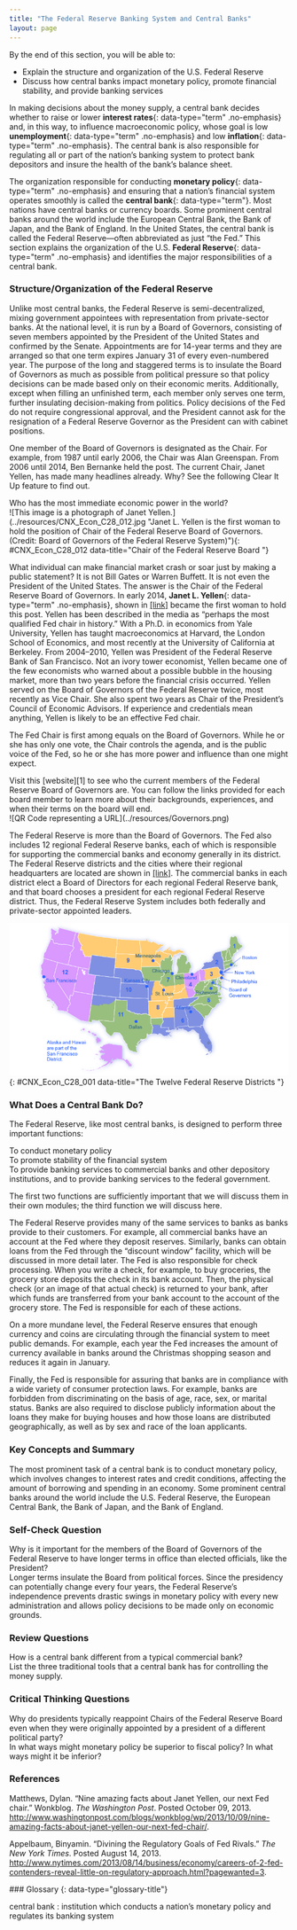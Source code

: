 ```yaml
---
title: "The Federal Reserve Banking System and Central Banks"
layout: page
---
```



<div data-type="abstract" markdown="1">
By the end of this section, you will be able to:

* Explain the structure and organization of the U.S. Federal Reserve
* Discuss how central banks impact monetary policy, promote financial stability, and provide banking services

</div>

In making decisions about the money supply, a central bank decides whether to raise or lower **interest rates**{: data-type="term" .no-emphasis} and, in this way, to influence macroeconomic policy, whose goal is low **unemployment**{: data-type="term" .no-emphasis} and low **inflation**{: data-type="term" .no-emphasis}. The central bank is also responsible for regulating all or part of the nation’s banking system to protect bank depositors and insure the health of the bank’s balance sheet.

The organization responsible for conducting **monetary policy**{: data-type="term" .no-emphasis} and ensuring that a nation’s financial system operates smoothly is called the **central bank**{: data-type="term"}. Most nations have central banks or currency boards. Some prominent central banks around the world include the European Central Bank, the Bank of Japan, and the Bank of England. In the United States, the central bank is called the Federal Reserve—often abbreviated as just “the Fed.” This section explains the organization of the U.S. **Federal Reserve**{: data-type="term" .no-emphasis} and identifies the major responsibilities of a central bank.

### Structure/Organization of the Federal Reserve

Unlike most central banks, the Federal Reserve is semi-decentralized, mixing government appointees with representation from private-sector banks. At the national level, it is run by a Board of Governors, consisting of seven members appointed by the President of the United States and confirmed by the Senate. Appointments are for 14-year terms and they are arranged so that one term expires January 31 of every even-numbered year. The purpose of the long and staggered terms is to insulate the Board of Governors as much as possible from political pressure so that policy decisions can be made based only on their economic merits. Additionally, except when filling an unfinished term, each member only serves one term, further insulating decision-making from politics. Policy decisions of the Fed do not require congressional approval, and the President cannot ask for the resignation of a Federal Reserve Governor as the President can with cabinet positions.

One member of the Board of Governors is designated as the Chair. For example, from 1987 until early 2006, the Chair was Alan Greenspan. From 2006 until 2014, Ben Bernanke held the post. The current Chair, Janet Yellen, has made many headlines already. Why? See the following Clear It Up feature to find out.

<div data-type="note" class="economics clearup" markdown="1">
<div data-type="title">
Who has the most immediate economic power in the world?
</div>
![This image is a photograph of Janet Yellen.](../resources/CNX_Econ_C28_012.jpg "Janet L. Yellen is the first woman to hold the position of Chair of the Federal Reserve Board of Governors. (Credit: Board of Governors of the Federal Reserve System)"){: #CNX_Econ_C28_012 data-title="Chair of the Federal Reserve Board "}


What individual can make financial market crash or soar just by making a public statement? It is not Bill Gates or Warren Buffett. It is not even the President of the United States. The answer is the Chair of the Federal Reserve Board of Governors. In early 2014, **Janet L. Yellen**{: data-type="term" .no-emphasis}, shown in [\[link\]](#CNX_Econ_C28_012) became the first woman to hold this post. Yellen has been described in the media as “perhaps the most qualified Fed chair in history.” With a Ph.D. in economics from Yale University, Yellen has taught macroeconomics at Harvard, the London School of Economics, and most recently at the University of California at Berkeley. From 2004–2010, Yellen was President of the Federal Reserve Bank of San Francisco. Not an ivory tower economist, Yellen became one of the few economists who warned about a possible bubble in the housing market, more than two years before the financial crisis occurred. Yellen served on the Board of Governors of the Federal Reserve twice, most recently as Vice Chair. She also spent two years as Chair of the President’s Council of Economic Advisors. If experience and credentials mean anything, Yellen is likely to be an effective Fed chair.

</div>

The Fed Chair is first among equals on the Board of Governors. While he or she has only one vote, the Chair controls the agenda, and is the public voice of the Fed, so he or she has more power and influence than one might expect.

<div data-type="note" class="economics linkup" markdown="1">
Visit this [website][1] to see who the current members of the Federal Reserve Board of Governors are. You can follow the links provided for each board member to learn more about their backgrounds, experiences, and when their terms on the board will end.

<div data-type="media" data-alt="QR Code representing a URL">
![QR Code representing a URL](../resources/Governors.png)
</div>
</div>

The Federal Reserve is more than the Board of Governors. The Fed also includes 12 regional Federal Reserve banks, each of which is responsible for supporting the commercial banks and economy generally in its district. The Federal Reserve districts and the cities where their regional headquarters are located are shown in [\[link\]](#CNX_Econ_C28_001). The commercial banks in each district elect a Board of Directors for each regional Federal Reserve bank, and that board chooses a president for each regional Federal Reserve district. Thus, the Federal Reserve System includes both federally and private-sector appointed leaders.

![This map of the United States shows the 12 Federal Reserve districts: Boston, New York, Philadelphia, Cleveland, Richmond (VA), Atlanta, Chicago, St. Louis, Minneapolis, Kansas City (MO), Dallas, and San Francisco.](../resources/CNX_Econ_C28_001.jpg "There are twelve regional Federal Reserve banks, each with its district."){: #CNX_Econ_C28_001 data-title="The Twelve Federal Reserve Districts "}

### What Does a Central Bank Do?

The Federal Reserve, like most central banks, is designed to perform three important functions:

<div data-type="list" data-list-type="enumerated" data-number-style="arabic">
<div data-type="item">
To conduct monetary policy
</div>
<div data-type="item">
To promote stability of the financial system
</div>
<div data-type="item">
To provide banking services to commercial banks and other depository institutions, and to provide banking services to the federal government.
</div>
</div>

The first two functions are sufficiently important that we will discuss them in their own modules; the third function we will discuss here.

The Federal Reserve provides many of the same services to banks as banks provide to their customers. For example, all commercial banks have an account at the Fed where they deposit reserves. Similarly, banks can obtain loans from the Fed through the “discount window” facility, which will be discussed in more detail later. The Fed is also responsible for check processing. When you write a check, for example, to buy groceries, the grocery store deposits the check in its bank account. Then, the physical check (or an image of that actual check) is returned to your bank, after which funds are transferred from your bank account to the account of the grocery store. The Fed is responsible for each of these actions.

On a more mundane level, the Federal Reserve ensures that enough currency and coins are circulating through the financial system to meet public demands. For example, each year the Fed increases the amount of currency available in banks around the Christmas shopping season and reduces it again in January.

Finally, the Fed is responsible for assuring that banks are in compliance with a wide variety of consumer protection laws. For example, banks are forbidden from discriminating on the basis of age, race, sex, or marital status. Banks are also required to disclose publicly information about the loans they make for buying houses and how those loans are distributed geographically, as well as by sex and race of the loan applicants.

### Key Concepts and Summary

The most prominent task of a central bank is to conduct monetary policy, which involves changes to interest rates and credit conditions, affecting the amount of borrowing and spending in an economy. Some prominent central banks around the world include the U.S. Federal Reserve, the European Central Bank, the Bank of Japan, and the Bank of England.

### Self-Check Question

<div data-type="exercise">
<div data-type="problem" markdown="1">
Why is it important for the members of the Board of Governors of the Federal Reserve to have longer terms in office than elected officials, like the President?

</div>
<div data-type="solution" markdown="1">
Longer terms insulate the Board from political forces. Since the presidency can potentially change every four years, the Federal Reserve’s independence prevents drastic swings in monetary policy with every new administration and allows policy decisions to be made only on economic grounds.

</div>
</div>

### Review Questions

<div data-type="exercise">
<div data-type="problem" markdown="1">
How is a central bank different from a typical commercial bank?

</div>
</div>

<div data-type="exercise">
<div data-type="problem" markdown="1">
List the three traditional tools that a central bank has for controlling the money supply.

</div>
</div>

### Critical Thinking Questions

<div data-type="exercise">
<div data-type="problem" markdown="1">
Why do presidents typically reappoint Chairs of the Federal Reserve Board even when they were originally appointed by a president of a different political party?

</div>
</div>

<div data-type="exercise">
<div data-type="problem" markdown="1">
In what ways might monetary policy be superior to fiscal policy? In what ways might it be inferior?

</div>
</div>

### References

Matthews, Dylan. “Nine amazing facts about Janet Yellen, our next Fed chair.” Wonkblog. *The Washington Post*. Posted October 09, 2013. http://www.washingtonpost.com/blogs/wonkblog/wp/2013/10/09/nine-amazing-facts-about-janet-yellen-our-next-fed-chair/.

Appelbaum, Binyamin. “Divining the Regulatory Goals of Fed Rivals.” *The New York Times*. Posted August 14, 2013. http://www.nytimes.com/2013/08/14/business/economy/careers-of-2-fed-contenders-reveal-little-on-regulatory-approach.html?pagewanted=3.

<div data-type="glossary" markdown="1">
### Glossary
{: data-type="glossary-title"}

central bank
: institution which conducts a nation’s monetary policy and regulates its banking system

</div>



[1]: http://openstaxcollege.org/l/Governors
